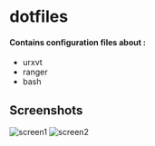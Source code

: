 # dotfiles
#### Contains configuration files about : 
- urxvt 
- ranger 
- bash 

## Screenshots
![screen1](screenshots/vim.png)
![screen2](screenshots/music_flow.png)
